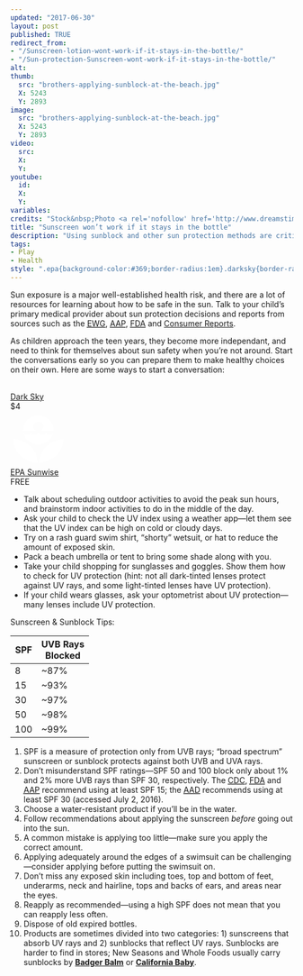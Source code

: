 ```yaml
---
updated: "2017-06-30"
layout: post
published: TRUE
redirect_from:
- "/Sunscreen-lotion-wont-work-if-it-stays-in-the-bottle/"
- "/Sun-protection-Sunscreen-wont-work-if-it-stays-in-the-bottle/"
alt:
thumb:
  src: "brothers-applying-sunblock-at-the-beach.jpg"
  X: 5243
  Y: 2893
image:
  src: "brothers-applying-sunblock-at-the-beach.jpg"
  X: 5243
  Y: 2893
video:
  src: 
  X: 
  Y: 
youtube:
  id:
  X:
  Y:
variables:
credits: "Stock&nbsp;Photo <a rel='nofollow' href='http://www.dreamstime.com/royalty-free-stock-images-sun-protection-image9977129'>&copy;</a>&nbsp;Monika&nbsp;Adamczyk"
title: "Sunscreen won’t work if it stays in the bottle"
description: "Using sunblock and other sun protection methods are critial to skin cancer prevention. How do you help your child develop healthy sun safety habits?"
tags:
- Play
- Health
style: ".epa{background-color:#369;border-radius:1em}.darksky{border-radius:1em}"
---
```

Sun exposure is a major well-established health risk, and there are a lot of resources for learning about how to be safe in the sun. Talk to your child’s primary medical provider about sun protection decisions and reports from sources such as the <a rel="nofollow" href="https://www.ewg.org/sunscreen/"><abbr title="Enviromental Working Group">EWG</abbr></a>, <a rel="nofollow" href="https://www.healthychildren.org/"><abbr title="American Academy of Pediatrics">AAP</abbr></a>, <a rel="nofollow" href="http://www.fda.gov/"><abbr title="U.S. Food and Drug Administration">FDA</abbr></a> and <a rel="nofollow" href="http://www.consumerreports.org/cro/sunscreens.htm">Consumer Reports</a>.

As children approach the teen years, they become more independant, and need to think for themselves about sun safety when you’re not around. Start the conversations early so you can prepare them to make healthy choices on their own. Here are some ways to start a conversation:
<aside class="float right side center">
	<div>
		<a rel="nofollow" href="http://darksky.net"><div><amp-img class="darksky" alt="Dark Sky app" width="100" height="100" src="{{site.cache}}/x/darksky.jpg"></amp-img><br>Dark Sky</a><br>$4
	</div>
	<div>
		<a rel="nofollow" href="https://www.epa.gov/enviro/uv-index-mobile-app"><svg class="epa" width="100" height="100" viewBox="0 0 92.291048 92.290955" fill="#fff"><path d="m 58.833503,58.556982 c 12.134,-11.477 28.457,-12.353 28.457,-12.353 0,0 0.118,15.66 -11.467,26.47 -12.693,11.912 -28.244,11.912 -28.244,11.912 0,0 -0.663,-14.895 11.254,-26.029 m -25.258,-22.286 c 2.201,3.975 9.48,3.975 12.239,0 2.319,3.975 10.373,3.975 12.801,0 2.319,3.975 9.707,3.975 11.572,0 -2.977,10.922 -11.794,18.536 -24.151,18.536 -12.352,0 -22.167,-7.614 -24.377,-18.536 1.765,3.975 9.597,3.975 11.916,0 m -28.3530003,9.933 -0.222,0 c 0,0 15.4420003,0 28.2430003,12.021 12.24,11.467 11.359,26.256 11.359,26.256 0,0 -14.558,1.216 -28.017,-11.586 -12.7960003,-12.02 -11.3630003,-26.691 -11.3630003,-26.691 M 45.927503,7.7049817 c -0.113,0.327 -0.113,0 0,0 16.218,0 25.258,11.9120003 25.149,24.7040003 0,-0.108 -20.96,0 -20.96,0 1.875,-0.993 4.302,-3.526 4.302,-6.725 0,-4.742 -3.971,-7.837 -8.382,-7.837 -3.749,0 -8.495,2.646 -8.495,7.731 0,2.859 2.314,5.837 4.746,6.83 l -21.4,0 c 0,-13.558 9.816,-24.4810003 25.04,-24.7030003"/></svg><br>EPA Sunwise</a><br>FREE
	</div>
</aside>
<ul class="compact paragraph tail">
	<li>Talk about scheduling outdoor activities to avoid the peak sun hours, and brainstorm indoor activities to do in the middle of the day.</li>
	<li>Ask your child to check the UV index using a weather app&mdash;let them see that the UV index can be high on cold or cloudy days.</li>
	<li>Try on a rash guard swim shirt, “shorty” wetsuit, or hat to reduce the amount of exposed skin.</li>
	<li>Pack a beach umbrella or tent to bring some shade along with you.</li>
	<li>Take your child shopping for sunglasses and goggles. Show them how to check for UV protection (hint: not all dark-tinted lenses protect against UV rays, and some light-tinted lenses have UV protection).</li>
	<li>If your child wears glasses, ask your optometrist about UV protection&mdash;many lenses include UV protection.</li>
</ul>

Sunscreen & Sunblock Tips:
<aside class="float right side">
	<table>
		<thead><tr><th class="right">SPF</th><th class="center">UVB Rays<br>Blocked</th></tr></thead>
		<tbody>
			<tr><td class="right">8</td><td class="center">~87%</td></tr>
			<tr><td class="right">15</td><td class="center">~93%</td></tr>
			<tr><td class="right">30</td><td class="center">~97%</td></tr>
			<tr><td class="right">50</td><td class="center">~98%</td></tr>
			<tr><td class="right">100</td><td class="center">~99%</td></tr>
		</tbody>
	</table>
</aside>
<ol class="compact paragraph tail">
	<li>SPF is a measure of protection only from UVB rays; “broad spectrum” sunscreen or sunblock protects against both UVB and UVA rays.</li>
	<li>Don’t misunderstand SPF ratings&mdash;SPF 50 and 100 block only about 1% and 2% more UVB rays than SPF 30, respectively. The <a rel="nofollow" href="http://www.cdc.gov/cancer/skin/basic_info/sun-safety.htm"><abbr title="Centers for Disease Control and Prevention">CDC</abbr></a>, <a rel="nofollow" href="http://www.fda.gov/drugs/resourcesforyou/consumers/buyingusingmedicinesafely/understandingover-the-countermedicines/ucm239463.htm"><abbr title="U.S. Food and Drug Administration">FDA</abbr></a> and <a rel="nofollow" href="https://www.healthychildren.org/English/safety-prevention/at-play/Pages/Sun-Safety.aspx"><abbr title="American Academy of Pediatrics">AAP</abbr></a> recommend using at least SPF 15; the <a rel="nofollow" href="https://www.aad.org/media/stats/prevention-and-care/sunscreen-faqs"><abbr title="American Academy of Dermatology">AAD</abbr></a> recommends using at least SPF 30 (accessed July 2, 2016).</li>
	<li>Choose a water-resistant product if you’ll be in the water.</li>
	<li>Follow recommendations about applying the sunscreen <i>before</i> going out into the sun.</li>
	<li>A common mistake is applying too little&mdash;make sure you apply the correct amount.</li>
	<li>Applying adequately around the edges of a swimsuit can be challenging&mdash;consider applying before putting the swimsuit on.</li>
	<li>Don’t miss any exposed skin including toes, top and bottom of feet, underarms, neck and hairline, tops and backs of ears, and areas near the eyes.</li>
	<li>Reapply as recommended&mdash;using a high SPF does not mean that you can reapply less often.</li>
	<li>Dispose of old expired bottles.</li>
	<li>Products are sometimes divided into two categories: 1) sunscreens that absorb UV rays and 2) sunblocks that reflect UV rays. Sunblocks are harder to find in stores; New Seasons and Whole Foods usually carry sunblocks by <a rel="nofollow" href="http://www.badgerbalm.com/sunscreen"><strong>Badger Balm</strong></a> or <a rel="nofollow" href="http://www.californiababy.com/sunscreens.html"><strong>California Baby</strong></a>.</li>
</ol>